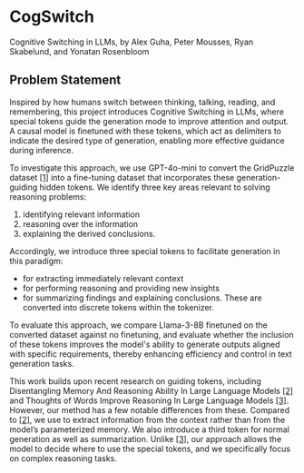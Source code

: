 # CogSwitch
Cognitive Switching in LLMs, by Alex Guha, Peter Mousses, Ryan Skabelund, and Yonatan Rosenbloom

## Problem Statement
Inspired by how humans switch between thinking, talking, reading, and remembering, this project introduces Cognitive Switching in LLMs, where special tokens guide the generation mode to improve attention and output. A causal model is finetuned with these tokens, which act as delimiters to indicate the desired type of generation, enabling more effective guidance during inference.

To investigate this approach, we use GPT-4o-mini to convert the GridPuzzle dataset [[1]](https://arxiv.org/pdf/2407.14790) into a fine-tuning dataset that incorporates these generation-guiding hidden tokens. We identify three key areas relevant to solving reasoning problems:
1) identifying relevant information
2) reasoning over the information
3) explaining the derived conclusions.

Accordingly, we introduce three special tokens to facilitate generation in this paradigm:
- <recall> for extracting immediately relevant context
- <think> for performing reasoning and providing new insights
- <generate> for summarizing findings and explaining conclusions. These are converted into discrete tokens within the tokenizer.

To evaluate this approach, we compare Llama-3-8B finetuned on the converted dataset against no finetuning, and evaluate whether the inclusion of these tokens improves the model's ability to generate outputs aligned with specific requirements, thereby enhancing efficiency and control in text generation tasks.

This work builds upon recent research on guiding tokens, including Disentangling Memory And Reasoning Ability In Large Language Models [[2]](https://arxiv.org/pdf/2411.13504) and Thoughts of Words Improve Reasoning In Large Language Models [[3]](https://arxiv.org/pdf/2410.16235). However, our method has a few notable differences from these. Compared to [[2]](https://arxiv.org/pdf/2411.13504), we use <recall> to extract information from the context rather than from the model’s parameterized memory. We also introduce a third token for normal generation as well as summarization. Unlike [[3]](https://arxiv.org/pdf/2410.16235), our approach allows the model to decide where to use the special tokens, and we specifically focus on complex reasoning tasks.
